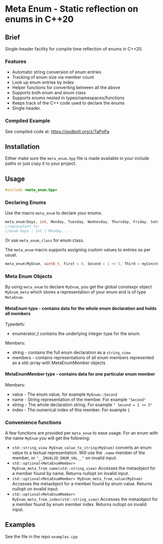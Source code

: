 # Meta Enum - Static reflection on enums in C++20

## Brief

Single-header facility for compile time reflection of enums in C++20.

### Features
 * Automatic string conversion of enum entries
 * Tracking of enum size via member count
 * Look up enum entries by index
 * Helper functions for converting between all the above
 * Supports both enum and enum class
 * Supports enums nested in types/namespaces/functions
 * Keeps track of the C++ code used to declare the enums
 * Single header.

### Compiled Example
See compiled code at: https://godbolt.org/z/TaPqPa

## Installation

Either make sure the `meta_enum.hpp` file is made available in your include paths or just copy it to your project.

## Usage

```cpp
#include <meta_enum.hpp>
```

### Declaring Enums

Use the macro `meta_enum` to declare your enums.

```cpp
meta_enum(Days, int, Monday, Tuesday, Wednesday, Thursday, Friday, Saturday, Sunday);
//equivalent to:
//enum Days : int { Monday, ...
```

Or use `meta_enum_class` for enum class.

The `meta_enum` macro supports assigning custom values to entries as per usual.
```cpp
meta_enum(MyEnum, uint8_t, First = 0, Second = 1 << 5, Third = myConstexprFunction<int>());
```

### Meta Enum Objects

By using `meta_enum` to declare `MyEnum`, you get the global constexpr object `MyEnum_meta` which stores a representation of your enum and is of type `MetaEnum`.

#### MetaEnum type - contains data for the whole enum declaration and holds all members

Typedefs:
 * enumerator_t contains the underlying integer type for the enum.

Members:
 * string  - contains the full enum declaration as a `string_view`
 * members - contains representations of all enum members represented as a std::array with MetaEnumMember objects

#### MetaEnumMember type - contains data for one particular enum member

Members:
 * value  - The enum value, for example `MyEnum::Second`
 * name   - String representation of the member. For example `"Second"`
 * string - The whole declaration string. For example `" Second = 1 << 5"`
 * index  - The numerical index of this member. For example `1`

### Convenience functions

A few functions are provided per `meta_enum` to ease usage.  For an enum with the name `MyEnum` you will get the following:
 * `std::string_view MyEnum_value_to_string(MyEnum)` converts an enum value to a textual representation. Will use the `.name` member of the member, or `"__INVALID_ENUM_VAL__"` on invalid input.
 * `std::optional<MetaEnumMember> MyEnum_meta_from_name(std::string_view)` Accesses the metaobject for a member found by name. Returns nullopt on invalid input.
 * `std::optional<MetaEnumMember> MyEnum_meta_from_value(MyEnum)` Accesses the metaobject for a member found by enum value. Returns nullopt on invalid input.
 * `std::optional<MetaEnumMember> MyEnum_meta_from_index(std::string_view)` Accesses the metaobject for a member found by enum member index. Returns nullopt on invalid input.

## Examples

See the file in the repo `examples.cpp`